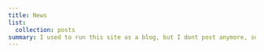 ```yaml
---
title: News
list:
  collection: posts
summary: I used to run this site as a blog, but I dont post anymore, so this site is mainly for showing off projects
---
```

